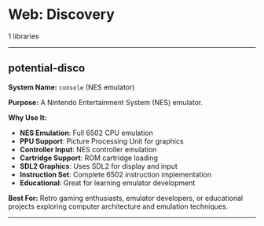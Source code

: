 # Web: Discovery

1 libraries

---

## potential-disco

**System Name:** `console` (NES emulator)

**Purpose:** A Nintendo Entertainment System (NES) emulator.

**Why Use It:**
- **NES Emulation**: Full 6502 CPU emulation
- **PPU Support**: Picture Processing Unit for graphics
- **Controller Input**: NES controller emulation
- **Cartridge Support**: ROM cartridge loading
- **SDL2 Graphics**: Uses SDL2 for display and input
- **Instruction Set**: Complete 6502 instruction implementation
- **Educational**: Great for learning emulator development

**Best For:** Retro gaming enthusiasts, emulator developers, or educational projects exploring computer architecture and emulation techniques.

---


